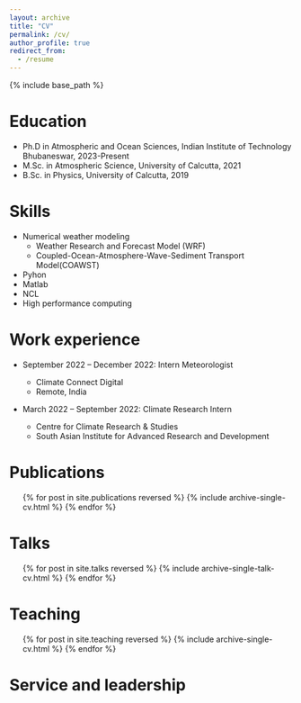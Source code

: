 ```yaml
---
layout: archive
title: "CV"
permalink: /cv/
author_profile: true
redirect_from:
  - /resume
---
```


{% include base_path %}

Education
======
* Ph.D in Atmospheric and Ocean Sciences, Indian Institute of Technology Bhubaneswar, 2023-Present
* M.Sc. in Atmospheric Science, University of Calcutta, 2021
* B.Sc. in Physics, University of Calcutta, 2019
  
Skills
======
* Numerical weather modeling
  * Weather Research and Forecast Model (WRF)
  * Coupled-Ocean-Atmosphere-Wave-Sediment Transport Model(COAWST)
* Pyhon
* Matlab
* NCL
* High performance computing

Work experience
======
* September 2022 – December 2022: Intern Meteorologist
  * Climate Connect Digital
  * Remote, India

* March 2022 – September 2022: Climate Research Intern
  * Centre for Climate Research & Studies
  * South Asian Institute for Advanced Research and Development

Publications
======
  <ul>{% for post in site.publications reversed %}
    {% include archive-single-cv.html %}
  {% endfor %}</ul>
  
Talks
======
  <ul>{% for post in site.talks reversed %}
    {% include archive-single-talk-cv.html  %}
  {% endfor %}</ul>
  
Teaching
======
  <ul>{% for post in site.teaching reversed %}
    {% include archive-single-cv.html %}
  {% endfor %}</ul>
  
Service and leadership
======

